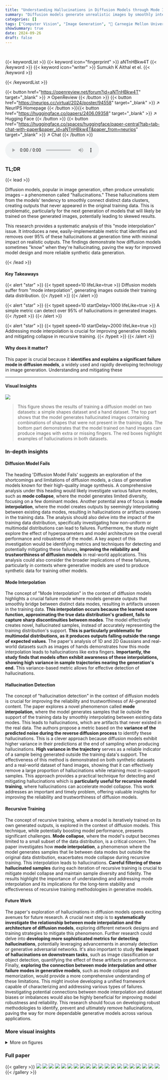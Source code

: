 ```yaml
---
title: "Understanding Hallucinations in Diffusion Models through Mode Interpolation"
summary: "Diffusion models generate unrealistic images by smoothly interpolating between data modes; this paper identifies this 'mode interpolation' failure and proposes a metric to detect and reduce it."
categories: []
tags: ["Computer Vision", "Image Generation", "🏢 Carnegie Mellon University",]
showSummary: true
date: 2024-09-26
draft: false
---
```


<br>

{{< keywordList >}}
{{< keyword icon="fingerprint" >}} aNTnHBkw4T {{< /keyword >}}
{{< keyword icon="writer" >}} Sumukh K Aithal et el. {{< /keyword >}}
 
{{< /keywordList >}}

{{< button href="https://openreview.net/forum?id=aNTnHBkw4T" target="_blank" >}}
↗ OpenReview
{{< /button >}}
{{< button href="https://neurips.cc/virtual/2024/poster/94558" target="_blank" >}}
↗ NeurIPS Homepage
{{< /button >}}{{< button href="https://huggingface.co/papers/2406.09358" target="_blank" >}}
↗ Hugging Face
{{< /button >}}
{{< button href="https://huggingface.co/spaces/huggingface/paper-central?tab=tab-chat-with-paper&paper_id=aNTnHBkw4T&paper_from=neurips" target="_blank" >}}
↗ Chat
{{< /button >}}



<audio controls>
    <source src="https://ai-paper-reviewer.com/aNTnHBkw4T/podcast.wav" type="audio/wav">
    Your browser does not support the audio element.
</audio>


### TL;DR


{{< lead >}}

Diffusion models, popular in image generation, often produce unrealistic images – a phenomenon called "hallucinations."  These hallucinations stem from the models' tendency to smoothly connect distinct data clusters, creating outputs that never appeared in the original training data. This is problematic, particularly for the next generation of models that will likely be trained on these generated images, potentially leading to skewed results.

This research provides a systematic analysis of this "mode interpolation" issue.  It introduces a new, easily-implementable metric that identifies and removes over 95% of these hallucinations at generation time with minimal impact on realistic outputs.  The findings demonstrate how diffusion models sometimes "know" when they're hallucinating, paving the way for improved model design and more reliable synthetic data generation.

{{< /lead >}}


#### Key Takeaways

{{< alert "star" >}}
{{< typeit speed=10 lifeLike=true >}} Diffusion models suffer from "mode interpolation", generating images outside their training data distribution. {{< /typeit >}}
{{< /alert >}}

{{< alert "star" >}}
{{< typeit speed=10 startDelay=1000 lifeLike=true >}} A simple metric can detect over 95% of hallucinations in generated images. {{< /typeit >}}
{{< /alert >}}

{{< alert "star" >}}
{{< typeit speed=10 startDelay=2000 lifeLike=true >}} Addressing mode interpolation is crucial for improving generative models and mitigating collapse in recursive training. {{< /typeit >}}
{{< /alert >}}

#### Why does it matter?
This paper is crucial because it **identifies and explains a significant failure mode in diffusion models**, a widely used and rapidly developing technology in image generation.  Understanding and mitigating these 

------
#### Visual Insights



![](https://ai-paper-reviewer.com/aNTnHBkw4T/figures_1_1.jpg)

> This figure shows the results of training a diffusion model on two datasets: a simple shapes dataset and a hand dataset. The top part shows that the model generates hallucinated images containing combinations of shapes that were not present in the training data.  The bottom part demonstrates that the model trained on hand images can produce images with extra or missing fingers. The red boxes highlight examples of hallucinations in both datasets.







### In-depth insights


#### Diffusion Model Fails
The heading 'Diffusion Model Fails' suggests an exploration of the shortcomings and limitations of diffusion models, a class of generative models known for their high-quality image synthesis.  A comprehensive analysis under this heading would likely investigate various failure modes, such as **mode collapse**, where the model generates limited diversity, focusing on a few dominant modes. Another potential area of focus is **mode interpolation**, where the model creates outputs by seemingly interpolating between existing data modes, resulting in hallucinations or artifacts unseen in the training data.  The analysis should also delve into the impact of the training data distribution, specifically investigating how non-uniform or multimodal distributions can lead to failures.  Furthermore, the study might explore the effect of hyperparameters and model architecture on the overall performance and robustness of the model. A key aspect of this investigation would be identifying metrics and techniques for detecting and potentially mitigating these failures, **improving the reliability and trustworthiness of diffusion models** in real-world applications. This analysis could also consider the broader implications of these failures, particularly in contexts where generative models are used to produce synthetic data for training other models.

#### Mode Interpolation
The concept of "Mode Interpolation" in the context of diffusion models highlights a crucial failure mode where models generate outputs that smoothly bridge between distinct data modes, resulting in artifacts unseen in the training data.  **This interpolation occurs because the learned score function, approximating the true data distribution's gradient, fails to capture sharp discontinuities between modes**.  The model effectively creates novel, hallucinated samples, instead of accurately representing the training distribution's support.  **This is particularly problematic for multimodal distributions, as it produces outputs falling outside the range of expected values**. The paper's analysis of 1D and 2D Gaussians and real-world datasets such as images of hands demonstrates how this mode interpolation leads to hallucinations like extra fingers.  **Importantly, the study finds that models often exhibit awareness of these interpolations, showing high variance in sample trajectories nearing the generation's end.** This variance-based metric allows for effective detection of hallucinations.

#### Hallucination Detection
The concept of "hallucination detection" in the context of diffusion models is crucial for improving the reliability and trustworthiness of AI-generated content.  The paper explores a novel phenomenon called **mode interpolation**, where the model generates samples that lie outside the support of the training data by smoothly interpolating between existing data modes.  This leads to hallucinations, which are artifacts that never existed in the real data. The authors propose a metric based on the **variance of the predicted noise during the reverse diffusion process** to identify these hallucinations.  This is a clever approach because diffusion models exhibit higher variance in their predictions at the end of sampling when producing hallucinations.  **High variance in the trajectory** serves as a reliable indicator of a sample being generated outside the training data's support. The effectiveness of this method is demonstrated on both synthetic datasets and a real-world dataset of hand images, showing that it can effectively remove a large proportion of hallucinations while retaining most in-support samples. This approach provides a practical technique for detecting and mitigating hallucinations which is **particularly useful for recursive model training**, where hallucinations can accelerate model collapse. This work addresses an important and timely problem, offering valuable insights for improving the reliability and trustworthiness of diffusion models.

#### Recursive Training
The concept of recursive training, where a model is iteratively trained on its own generated outputs, is explored in the context of diffusion models.  This technique, while potentially boosting model performance, presents significant challenges.  **Mode collapse**, where the model's output becomes limited to a small subset of the data distribution, is a critical concern.  The paper investigates how **mode interpolation**, a phenomenon where the model generates samples that lie between data modes but outside the original data distribution, exacerbates mode collapse during recursive training. This interpolation leads to hallucinations.  **Careful filtering of these hallucinated samples** during each iteration of recursive training is crucial to mitigate model collapse and maintain sample diversity and fidelity. The results highlight the importance of understanding and addressing mode interpolation and its implications for the long-term stability and effectiveness of recursive training methodologies in generative models. 

#### Future Work
The paper's exploration of hallucinations in diffusion models opens exciting avenues for future research.  A crucial next step is to **systematically investigate the relationship between mode interpolation and the architecture of diffusion models**, exploring different network designs and training strategies to mitigate this phenomenon.  Further research could delve into **developing more sophisticated metrics for detecting hallucinations**, potentially leveraging advancements in anomaly detection or generative adversarial networks.  It's also important to study **the impact of hallucinations on downstream tasks**, such as image classification or object detection, quantifying the effect of these artifacts on performance. Finally, **exploring the connection between mode interpolation and other failure modes in generative models**, such as mode collapse and memorization, would provide a more comprehensive understanding of these limitations.  This might involve developing a unified framework capable of characterizing and addressing various types of failures.  Investigating potential connections between mode interpolation and dataset biases or imbalances would also be highly beneficial for improving model robustness and reliability.  This research should focus on developing robust methodologies to identify, prevent and ultimately remove hallucinations, paving the way for more dependable generative models across various applications.


### More visual insights

<details>
<summary>More on figures
</summary>


![](https://ai-paper-reviewer.com/aNTnHBkw4T/figures_4_1.jpg)

> This figure shows the results of training a denoising diffusion probabilistic model (DDPM) on a 1D Gaussian mixture distribution.  It demonstrates the phenomenon of mode interpolation, where the model generates samples in regions between the modes of the true distribution, even though these regions have negligible probability mass. The plots show density histograms of samples generated by the DDPM for varying numbers of training samples and different mode separations. As expected, increased training samples reduce the number of samples in the interpolated regions. Similarly, moving modes further apart also decreases the number of interpolated samples.


![](https://ai-paper-reviewer.com/aNTnHBkw4T/figures_5_1.jpg)

> This figure shows the mode interpolation phenomenon in a 2D Gaussian mixture dataset.  Subfigures (a) and (b) demonstrate interpolation between nearby Gaussian modes in a square grid arrangement, where the model generates samples in regions with near-zero probability in the original data distribution. (c) and (d) show that this interpolation is localized and does not occur when the modes are rearranged into a diamond shape, indicating that the interpolation is between nearest neighbors.


![](https://ai-paper-reviewer.com/aNTnHBkw4T/figures_5_2.jpg)

> This figure compares the ground truth score function and the learned score function of a diffusion model trained on a mixture of Gaussians. The ground truth score function has sharp jumps between different modes, while the learned score function is smoother. This difference explains why the diffusion model interpolates between modes, generating samples outside the support of the training distribution (hallucinations). The rightmost panel shows the trajectory of the predicted x0 (final sample) for different timesteps during the reverse diffusion process, highlighting the high variance for hallucinated samples.


![](https://ai-paper-reviewer.com/aNTnHBkw4T/figures_6_1.jpg)

> This figure shows a comparison of training samples and generated samples from diffusion models. The top part demonstrates mode interpolation on a simple shapes dataset: the model generates samples with combinations of shapes never seen in the training data.  The bottom part shows that the model trained on images of hands can hallucinate hands with extra fingers. This illustrates the phenomenon of mode interpolation, a central point of the paper.


![](https://ai-paper-reviewer.com/aNTnHBkw4T/figures_7_1.jpg)

> This figure visualizes the variance in the predicted values of x0 (the final image) during the reverse diffusion process for both hallucinated and non-hallucinated samples in 1D and 2D Gaussian datasets.  The plots show the trajectories of x0 over time. Hallucinated samples exhibit high variance, particularly in the final time steps, while non-hallucinated samples stabilize their predictions. This difference in variance is used as a metric to distinguish between hallucinated and non-hallucinated samples.


![](https://ai-paper-reviewer.com/aNTnHBkw4T/figures_7_2.jpg)

> This figure shows the distribution of the proposed hallucination metric for three different datasets: 1D Gaussian, 2D grid of Gaussians, and Simple Shapes.  The metric measures the variance in the trajectory of the predicted noise during the reverse diffusion process.  Hallucinated samples, which lie outside the support of the training distribution, exhibit higher variance than in-support samples. The histograms clearly show a separation between the two groups, indicating the effectiveness of the metric in detecting hallucinations.


![](https://ai-paper-reviewer.com/aNTnHBkw4T/figures_9_1.jpg)

> This figure shows the effectiveness of pre-emptive hallucination filtering in recursive model training.  Three datasets are used: a 2D grid of Gaussians, simple shapes, and MNIST.  The 'Trajectory Variance Filtering' method significantly reduces the percentage of hallucinated samples in the first two datasets over multiple generations, compared to random filtering. For MNIST, the Fréchet Inception Distance (FID) shows that pre-emptive filtering slows down model collapse.


![](https://ai-paper-reviewer.com/aNTnHBkw4T/figures_14_1.jpg)

> This figure visualizes the effect of recursive training on a 2D Gaussian dataset.  Each subplot shows the generated data distribution for a different generation of the model. As the model is retrained on its own output, the initially well-defined modes start to blur and eventually collapse, indicating a loss of diversity and mode collapse.


![](https://ai-paper-reviewer.com/aNTnHBkw4T/figures_15_1.jpg)

> This figure visualizes the results of t-SNE dimensionality reduction applied to the bottleneck layer of a U-Net used in the SIMPLE SHAPES experiment.  Three distinct regions in the reduced feature space represent different image characteristics. Region 1 corresponds to images with a single square in the bottom half, Region 3 corresponds to images with a single square at the top, and Region 2, an interpolated region, contains images with two squares (one at the top and one at the bottom), demonstrating the hallucination phenomenon of mode interpolation.


![](https://ai-paper-reviewer.com/aNTnHBkw4T/figures_15_2.jpg)

> This figure demonstrates the results of training Variational Diffusion Models (VDM) and Denoising Diffusion Probabilistic Models (DDPM) on a 2D Gaussian distribution with 10,000 samples.  The first three columns show the sample distributions generated by VDMs with varying training timesteps (T) and sampling timesteps (T'). The fourth column illustrates a DDPM trained on an imbalanced 2D Gaussian dataset, highlighting the effect of imbalanced data on the generated samples. Finally, the last column displays samples generated using the true score function for comparison. The figure showcases how different training parameters and data distributions influence the quality and characteristics of generated samples.


![](https://ai-paper-reviewer.com/aNTnHBkw4T/figures_16_1.jpg)

> This figure shows the impact of the number of training samples and the distance between Gaussian modes on the mode interpolation phenomenon in diffusion models.  The plots demonstrate that increasing the number of training samples reduces the generation of samples in the regions between modes, and that greater distance between the modes also decreases this effect. This effect is consistent with the concept of mode interpolation, where the model generates samples between existing modes, even when such samples are not present in the training data.


![](https://ai-paper-reviewer.com/aNTnHBkw4T/figures_16_2.jpg)

> This figure shows the results of training a denoising diffusion probabilistic model (DDPM) on a 1D Gaussian mixture distribution.  The top row demonstrates how increasing the number of training samples reduces the density of generated samples in the regions between the Gaussian modes (interpolation). The bottom row shows that increasing the distance between modes also reduces this interpolation effect.


![](https://ai-paper-reviewer.com/aNTnHBkw4T/figures_16_3.jpg)

> This figure shows the results of an experiment to demonstrate mode interpolation in a 1D Gaussian mixture model.  The experiment varies the number of training samples and the positions of Gaussian modes, demonstrating how smoothly the diffusion model interpolates between modes, even generating samples in areas with zero probability density in the original distribution. The density of these interpolated samples decreases with the increase of training samples.  It also shows that distant modes have less interpolation than near modes.


![](https://ai-paper-reviewer.com/aNTnHBkw4T/figures_16_4.jpg)

> This figure shows the results of experiments with a 1D Gaussian mixture model.  The top row shows the probability density function (PDF) of the true data distribution (red) and the density histogram of samples generated by a denoising diffusion probabilistic model (DDPM) trained on different numbers of samples from the true distribution (blue).  The results show that the DDPM tends to generate samples in the regions between the Gaussian modes (mode interpolation), even though these samples are not present in the training data.  The amount of mode interpolation decreases as the number of training samples increases. The bottom row shows that the amount of mode interpolation also depends on the distance between the modes: more distant modes lead to less interpolation. 


![](https://ai-paper-reviewer.com/aNTnHBkw4T/figures_17_1.jpg)

> This figure demonstrates the effectiveness of preemptively filtering out hallucinated samples (using a variance-based metric) before training subsequent generations of diffusion models.  The experiment is performed on three datasets: 2D Gaussian, Simple Shapes, and MNIST. Results show that this method significantly reduces hallucinations across generations compared to random filtering, and in the case of MNIST, delays model collapse.


![](https://ai-paper-reviewer.com/aNTnHBkw4T/figures_17_2.jpg)

> This figure shows the comparison of an original dataset and a generated dataset using a diffusion model. The top part shows a dataset with simple shapes (triangle, square, and pentagon) where each shape appears at most once per image. The bottom part shows a dataset with high-quality images of hands. The generated datasets show that diffusion models can generate images with multiple occurrences of the same shape (hallucinations) or images of hands with additional fingers, indicating a failure mode of diffusion models.


![](https://ai-paper-reviewer.com/aNTnHBkw4T/figures_18_1.jpg)

> This figure shows the results of training a diffusion model on two different datasets. The top half shows a dataset of simple shapes (triangles, squares, pentagons) where each image contains at most one of each shape. The generated samples, however, contain hallucinations: images with multiple instances of the same shape. The bottom half shows a similar experiment using images of hands. The original dataset contains images of hands with the correct number of fingers. The model generates images of hands with extra or missing fingers, demonstrating the problem of mode interpolation in diffusion models.


![](https://ai-paper-reviewer.com/aNTnHBkw4T/figures_19_1.jpg)

> This figure shows the results of training a diffusion model on two different datasets. The top part shows a dataset of simple shapes (triangles, squares, pentagons) where each image contains at most one of each shape. The generated samples, however, contain multiple instances of the same shape, demonstrating the phenomenon of hallucination. The bottom part shows similar results on a dataset of hands, where the generated images frequently contain extra or missing fingers.


![](https://ai-paper-reviewer.com/aNTnHBkw4T/figures_20_1.jpg)

> This figure shows examples of 'hallucinations' in diffusion models.  The top row illustrates the difference between a dataset of simple shapes (triangles, squares, pentagons) and the output of a diffusion model trained on that dataset.  The model generates images with multiple instances of the same shape, something not present in the original data. The bottom row shows the same issue with a more realistic example of hand images.  A diffusion model trained on hands produces images of hands with extra fingers, which also shows hallucinations.


![](https://ai-paper-reviewer.com/aNTnHBkw4T/figures_21_1.jpg)

> This figure demonstrates hallucinations in diffusion models. The top half shows a simple dataset of shapes (triangles, squares, pentagons) and the hallucinations that arise from training a diffusion model on this dataset, such as having multiple instances of the same shape in one image, a combination which is not present in the original training dataset. The bottom half shows a similar experiment, this time using high-quality images of hands, which results in hallucinations such as images of hands with extra fingers.


![](https://ai-paper-reviewer.com/aNTnHBkw4T/figures_22_1.jpg)

> This figure demonstrates the concept of hallucination in diffusion models using two examples. The top part shows a dataset of simple shapes (triangles, squares, pentagons) and the corresponding generated images by a diffusion model. It highlights that the model hallucinates by generating images with combinations of shapes never seen in the training data. The bottom part uses a more realistic example of human hands, showing that the model can generate hands with extra fingers, another example of hallucination.


![](https://ai-paper-reviewer.com/aNTnHBkw4T/figures_23_1.jpg)

> This figure shows examples of hallucinations in diffusion models. The top part compares a dataset of simple shapes (triangles, squares, pentagons) with samples generated by a diffusion model trained on this dataset. The generated samples contain artifacts such as multiple instances of the same shape, which were not present in the training data. The bottom part shows the same phenomenon for images of human hands: the model generates images of hands with extra or missing fingers, which is a common failure mode of diffusion models.


</details>






### Full paper

{{< gallery >}}
<img src="https://ai-paper-reviewer.com/aNTnHBkw4T/1.png" class="grid-w50 md:grid-w33 xl:grid-w25" />
<img src="https://ai-paper-reviewer.com/aNTnHBkw4T/2.png" class="grid-w50 md:grid-w33 xl:grid-w25" />
<img src="https://ai-paper-reviewer.com/aNTnHBkw4T/3.png" class="grid-w50 md:grid-w33 xl:grid-w25" />
<img src="https://ai-paper-reviewer.com/aNTnHBkw4T/4.png" class="grid-w50 md:grid-w33 xl:grid-w25" />
<img src="https://ai-paper-reviewer.com/aNTnHBkw4T/5.png" class="grid-w50 md:grid-w33 xl:grid-w25" />
<img src="https://ai-paper-reviewer.com/aNTnHBkw4T/6.png" class="grid-w50 md:grid-w33 xl:grid-w25" />
<img src="https://ai-paper-reviewer.com/aNTnHBkw4T/7.png" class="grid-w50 md:grid-w33 xl:grid-w25" />
<img src="https://ai-paper-reviewer.com/aNTnHBkw4T/8.png" class="grid-w50 md:grid-w33 xl:grid-w25" />
<img src="https://ai-paper-reviewer.com/aNTnHBkw4T/9.png" class="grid-w50 md:grid-w33 xl:grid-w25" />
<img src="https://ai-paper-reviewer.com/aNTnHBkw4T/10.png" class="grid-w50 md:grid-w33 xl:grid-w25" />
<img src="https://ai-paper-reviewer.com/aNTnHBkw4T/11.png" class="grid-w50 md:grid-w33 xl:grid-w25" />
<img src="https://ai-paper-reviewer.com/aNTnHBkw4T/12.png" class="grid-w50 md:grid-w33 xl:grid-w25" />
<img src="https://ai-paper-reviewer.com/aNTnHBkw4T/13.png" class="grid-w50 md:grid-w33 xl:grid-w25" />
<img src="https://ai-paper-reviewer.com/aNTnHBkw4T/14.png" class="grid-w50 md:grid-w33 xl:grid-w25" />
<img src="https://ai-paper-reviewer.com/aNTnHBkw4T/15.png" class="grid-w50 md:grid-w33 xl:grid-w25" />
<img src="https://ai-paper-reviewer.com/aNTnHBkw4T/16.png" class="grid-w50 md:grid-w33 xl:grid-w25" />
<img src="https://ai-paper-reviewer.com/aNTnHBkw4T/17.png" class="grid-w50 md:grid-w33 xl:grid-w25" />
<img src="https://ai-paper-reviewer.com/aNTnHBkw4T/18.png" class="grid-w50 md:grid-w33 xl:grid-w25" />
<img src="https://ai-paper-reviewer.com/aNTnHBkw4T/19.png" class="grid-w50 md:grid-w33 xl:grid-w25" />
<img src="https://ai-paper-reviewer.com/aNTnHBkw4T/20.png" class="grid-w50 md:grid-w33 xl:grid-w25" />
{{< /gallery >}}